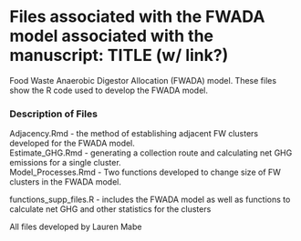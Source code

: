 # Files associated with the FWADA model associated with the manuscript: TITLE (w/ link?)

Food Waste Anaerobic Digestor Allocation (FWADA) model. These files show the R code used to develop the FWADA model.

### Description of Files

Adjacency.Rmd - the method of establishing adjacent FW clusters developed for the FWADA model.  
Estimate_GHG.Rmd - generating a collection route and calculating net GHG emissions for a single cluster.  
Model_Processes.Rmd - Two functions developed to change size of FW clusters in the FWADA model.

functions_supp_files.R - includes the FWADA model as well as functions to calculate net GHG and other statistics for the clusters

All files developed by Lauren Mabe
